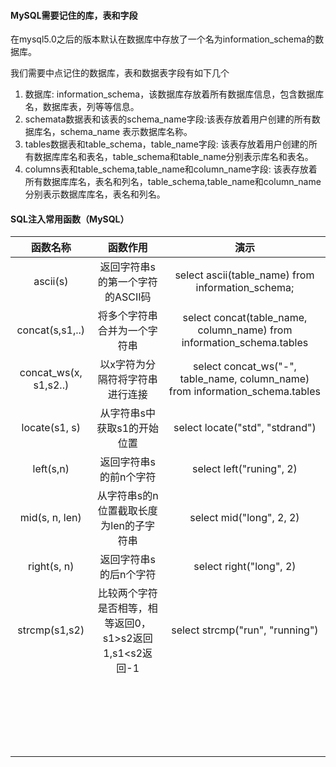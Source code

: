 #### MySQL需要记住的库，表和字段

在mysql5.0之后的版本默认在数据库中存放了一个名为information_schema的数据库。

我们需要中点记住的数据库，表和数据表字段有如下几个

1. 数据库: information_schema，该数据库存放着所有数据库信息，包含数据库名，数据库表，列等等信息。
2. schemata数据表和该表的schema_name字段:该表存放着用户创建的所有数据库名，schema_name 表示数据库名称。
3. tables数据表和table_schema，table_name字段: 该表存放着用户创建的所有数据库库名和表名，table_schema和table_name分别表示库名和表名。
4. columns表和table_schema,table_name和column_name字段: 该表存放着所有数据库库名，表名和列名，table_schema,table_name和column_name分别表示数据库库名，表名和列名。



#### SQL注入常用函数（MySQL）

|       函数名称        |                        函数作用                         |                             演示                             |
| :-------------------: | :-----------------------------------------------------: | :----------------------------------------------------------: |
|       ascii(s)        |            返回字符串s的第一个字符的ASCII码             |      select ascii(table_name) from information_schema;       |
|    concat(s,s1,..)    |              将多个字符串合并为一个字符串               | select concat(table_name, column_name) from information_schema.tables |
| concat_ws(x, s1,s2..) |             以x字符为分隔符将字符串进行连接             | select concat_ws("-", table_name, column_name) from information_schema.tables |
|     locate(s1, s)     |               从字符串s中获取s1的开始位置               |               select locate("std", "stdrand")                |
|       left(s,n)       |                 返回字符串s的前n个字符                  |                   select left("runing", 2)                   |
|    mid(s, n, len)     |         从字符串s的n位置截取长度为len的子字符串         |                   select mid("long", 2, 2)                   |
|      right(s, n)      |                 返回字符串s的后n个字符                  |                   select right("long", 2)                    |
|     strcmp(s1,s2)     | 比较两个字符是否相等，相等返回0，s1>s2返回1,s1<s2返回-1 |               select strcmp("run", "running")                |
|                       |                                                         |                                                              |
|                       |                                                         |                                                              |
|                       |                                                         |                                                              |
|                       |                                                         |                                                              |
|                       |                                                         |                                                              |
|                       |                                                         |                                                              |
|                       |                                                         |                                                              |
|                       |                                                         |                                                              |
|                       |                                                         |                                                              |
|                       |                                                         |                                                              |
|                       |                                                         |                                                              |
|                       |                                                         |                                                              |
|                       |                                                         |                                                              |
|                       |                                                         |                                                              |
|                       |                                                         |                                                              |
|                       |                                                         |                                                              |
|                       |                                                         |                                                              |
|                       |                                                         |                                                              |
|                       |                                                         |                                                              |
|                       |                                                         |                                                              |
|                       |                                                         |                                                              |

